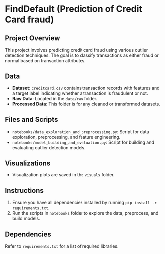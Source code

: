 # FindDefault (Prediction of Credit Card fraud)

## Project Overview
This project involves predicting credit card fraud using various outlier detection techniques. The goal is to classify transactions as either fraud or normal based on transaction attributes.

## Data
- **Dataset**: `creditcard.csv` contains transaction records with features and a target label indicating whether a transaction is fraudulent or not.
- **Raw Data**: Located in the `data/raw` folder.
- **Processed Data**: This folder is for any cleaned or transformed datasets.

## Files and Scripts
- `notebooks/data_exploration_and_preprocessing.py`: Script for data exploration, preprocessing, and feature engineering.
- `notebooks/model_building_and_evaluation.py`: Script for building and evaluating outlier detection models.

## Visualizations
- Visualization plots are saved in the `visuals` folder. 

## Instructions
1. Ensure you have all dependencies installed by running `pip install -r requirements.txt`.
2. Run the scripts in `notebooks` folder to explore the data, preprocess, and build models.

## Dependencies
Refer to `requirements.txt` for a list of required libraries.
